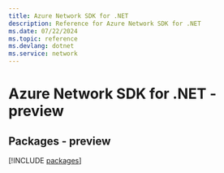 ```yaml
---
title: Azure Network SDK for .NET
description: Reference for Azure Network SDK for .NET
ms.date: 07/22/2024
ms.topic: reference
ms.devlang: dotnet
ms.service: network
---
```

# Azure Network SDK for .NET - preview
## Packages - preview
[!INCLUDE [packages](network-index.md)]
